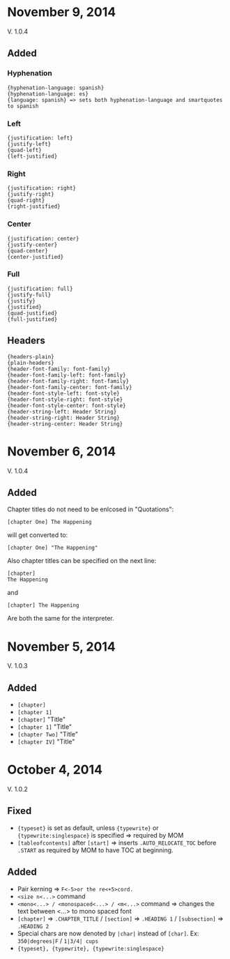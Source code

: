 # November 9, 2014
V. 1.0.4
## Added 
### Hyphenation
```
{hyphenation-language: spanish}
{hyphenation-language: es}
{language: spanish} => sets both hyphenation-language and smartquotes to spanish
```
### Left
```
{justification: left}
{justify-left}
{quad-left}
{left-justified}
```
### Right	
```
{justification: right}
{justify-right}
{quad-right}
{right-justified}
```
### Center	
```
{justification: center}
{justify-center}
{quad-center}
{center-justified}
```
### Full	
```
{justification: full}
{justify-full}
{justify}
{justified}
{quad-justified}
{full-justified}
```
## Headers
```
{headers-plain}
{plain-headers}
{header-font-family: font-family}
{header-font-family-left: font-family}
{header-font-family-right: font-family}
{header-font-family-center: font-family}
{header-font-style-left: font-style}
{header-font-style-right: font-style}
{header-font-style-center: font-style}
{header-string-left: Header String}
{header-string-right: Header String}
{header-string-center: Header String}
```
# November 6, 2014
V. 1.0.4
## Added 
Chapter titles do not need to be enlcosed in "Quotations":

`[chapter One] The Happening`

will get converted to:

`[chapter One] "The Happening"`

Also chapter titles can be specified on the next line:
```
[chapter]
The Happening
```
and 

`[chapter] The Happening`

Are both the same for the interpreter.

# November 5, 2014
V. 1.0.3
## Added 
- `[chapter]`
- `[chapter 1]`
- `[chapter]` "Title"
- `[chapter 1]` "Title"
- `[chapter Two]` "Title"
- `[chapter IV]` "Title"

# October 4, 2014
V. 1.0.2
## Fixed
- `{typeset}` is set as default, unless `{typewrite}` or `{typewrite:singlespace}` is specified => required by MOM
- `[tableofcontents]` after `[start]` => inserts `.AUTO_RELOCATE_TOC` before `.START` as required by MOM to have TOC at beginning.

## Added
- Pair kerning => `F<-5>or the re<+5>cord.`
- `<size n<...>` command
- `<mono<...> / <monospaced<...> / <m<...>` command => changes the text between <...> to mono spaced font
- `[chapter]` => `.CHAPTER_TITLE` / `[section]` => `.HEADING 1` / `[subsection]` => `.HEADING 2`
- Special chars are now denoted by `|char|` instead of `[char]`.  Ex: `350|degrees|F`   /  `1|3/4| cups`
- `{typeset}, {typewrite}, {typewrite:singlespace}`
